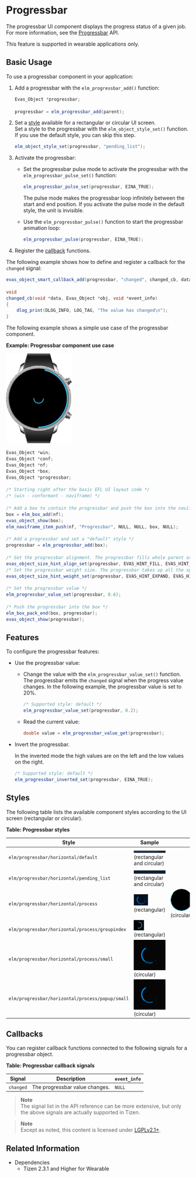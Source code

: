 # Progressbar

The progressbar UI component displays the progress status of a given job. For more information, see the [Progressbar](../../../../../org.tizen.native.wearable.apireference/group__Elm__Progressbar.html) API.

This feature is supported in wearable applications only.

## Basic Usage

To use a progressbar component in your application:

1. Add a progressbar with the `elm_progressbar_add()` function:

   ```csharp
   Evas_Object *progressbar;

   progressbar = elm_progressbar_add(parent);
   ```

2. Set a [style](#styles) available for a rectangular or circular UI screen.  
Set a style to the progressbar with the `elm_object_style_set()` function. If you use the default style, you can skip this step.

   ```csharp
   elm_object_style_set(progressbar, "pending_list");
   ```

3. Activate the progressbar:

   - Set the progressbar pulse mode to activate the progressbar with the `elm_progressbar_pulse_set()` function:

     ```csharp
     elm_progressbar_pulse_set(progressbar, EINA_TRUE);
     ```

     The pulse mode makes the progressbar loop infinitely between the start and end position. If you activate the pulse mode in the default style, the unit is invisible.

   - Use the `elm_progressbar_pulse()` function to start the progressbar animation loop:

     ```csharp
     elm_progressbar_pulse(progressbar, EINA_TRUE);
     ```

4. Register the [callback](#callbacks) functions.  

 The following example shows how to define and register a callback for the `changed` signal:

   ```csharp
   evas_object_smart_callback_add(progressbar, "changed", changed_cb, data);

   void
   changed_cb(void *data, Evas_Object *obj, void *event_info)
   {
       dlog_print(DLOG_INFO, LOG_TAG, "The value has changed\n");
   }
   ```

The following example shows a simple use case of the progressbar component.

**Example: Progressbar component use case**

 ![Progressbar](./media/progressbar_wn.png)

```csharp
Evas_Object *win;
Evas_Object *conf;
Evas_Object *nf;
Evas_Object *box;
Evas_Object *progressbar;

/* Starting right after the basic EFL UI layout code */
/* (win - conformant - naviframe) */

/* Add a box to contain the progressbar and push the box into the naviframe */
box = elm_box_add(nf);
evas_object_show(box);
elm_naviframe_item_push(nf, "Progressbar", NULL, NULL, box, NULL);

/* Add a progressbar and set a "default" style */
progressbar = elm_progressbar_add(box);

/* Set the progressbar alignment. The progressbar fills whole parent area */
evas_object_size_hint_align_set(progressbar, EVAS_HINT_FILL, EVAS_HINT_FILL);
/* Set the progressbar weight size. The progressbar takes up all the space in its parent */
evas_object_size_hint_weight_set(progressbar, EVAS_HINT_EXPAND, EVAS_HINT_EXPAND);

/* Set the progressbar value */
elm_progressbar_value_set(progressbar, 0.6);

/* Push the progressbar into the box */
elm_box_pack_end(box, progressbar);
evas_object_show(progressbar);
```

## Features

To configure the progressbar features:

- Use the progressbar value:

  - Change the value with the `elm_progressbar_value_set()` function. The progressbar emits the `changed` signal when the progress value changes. In the following example, the progressbar value is set to 20%.

    ```csharp
    /* Supported style: default */
    elm_progressbar_value_set(progressbar, 0.2);
    ```

  - Read the current value:

    ```csharp
    double value = elm_progressbar_value_get(progressbar);
    ```

- Invert the progressbar.

  In the inverted mode the high values are on the left and the low values on the right.

  ```csharp
  /* Supported style: default */
  elm_progressbar_inverted_set(progressbar, EINA_TRUE);
  ```

## Styles

The following table lists the available component styles according to the UI screen (rectangular or circular).

**Table: Progressbar styles**

| Style                                    | Sample                                   |                                          |
|----------------------------------------|----------------------------------------|----------------------------------------|
| `elm/progressbar/horizontal/default`     | ![elm/progressbar/horizontal/default](./media/progressbar_default_wn.png)(rectangular and circular) |                                          |
| `elm/progressbar/horizontal/pending_list` | ![elm/progressbar/horizontal/pending](./media/progressbar_pending_wn.png)(rectangular and circular) |                                          |
| `elm/progressbar/horizontal/process`     | ![elm/progressbar/horizontal/process_large](./media/progressbar_process_wn.png)(rectangular) | ![elm/progressbar/horizontal/default](./media/progressbar_process_o_wn.png)(circular) |
| `elm/progressbar/horizontal/process/groupindex` | ![elm/progressbar/horizontal/process_large](./media/progressbar_small_o_wn.png)(rectangular) |                                          |
| `elm/progressbar/horizontal/process/small` | ![elm/progressbar/horizontal/pending](./media/progressbar_process_small_wn.png)(circular) |                                          |
| `elm/progressbar/horizontal/process/popup/small` | ![elm/progressbar/horizontal/pending](./media/progressbar_process_small_wn.png)(circular) |                                          |

## Callbacks

You can register callback functions connected to the following signals for a progressbar object.

**Table: Progressbar callback signals**

| Signal    | Description                    | `event_info` |
|---------|------------------------------|------------|
| `changed` | The progressbar value changes. | `NULL`       |

> **Note**  
> The signal list in the API reference can be more extensive, but only the above signals are actually supported in Tizen.

> **Note**  
> Except as noted, this content is licensed under [LGPLv2.1+](http://opensource.org/licenses/LGPL-2.1).

## Related Information
- Dependencies
  - Tizen 2.3.1 and Higher for Wearable
